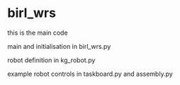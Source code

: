 # birl_wrs

this is the main code

main and initialisation in birl_wrs.py

robot definition in kg_robot.py

example robot controls in taskboard.py and assembly.py
